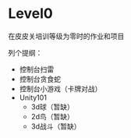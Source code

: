 # Level0

在皮皮关培训等级为零时的作业和项目

列个提纲：

* 控制台扫雷
* 控制台贪食蛇
* 控制台小游戏（卡牌对战）
* Unity101
  * 3d球（暂缺）
  * 2d鸟（暂缺）
  * 3d战斗（暂缺）